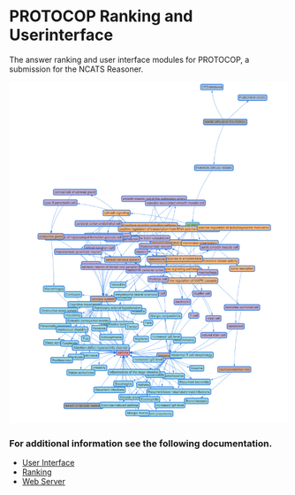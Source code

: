 # PROTOCOP Ranking and Userinterface

The answer ranking and user interface modules for PROTOCOP, a submission for the NCATS Reasoner.

![Example Knowledge graph](./cover.png?raw=true)

### For additional information see the following documentation.
* [User Interface](./doc/ui/ui_doc.md)
* [Ranking](./doc/ranking/ranking_doc.md)
* [Web Server](./doc/webserver/webserver_doc.md )
